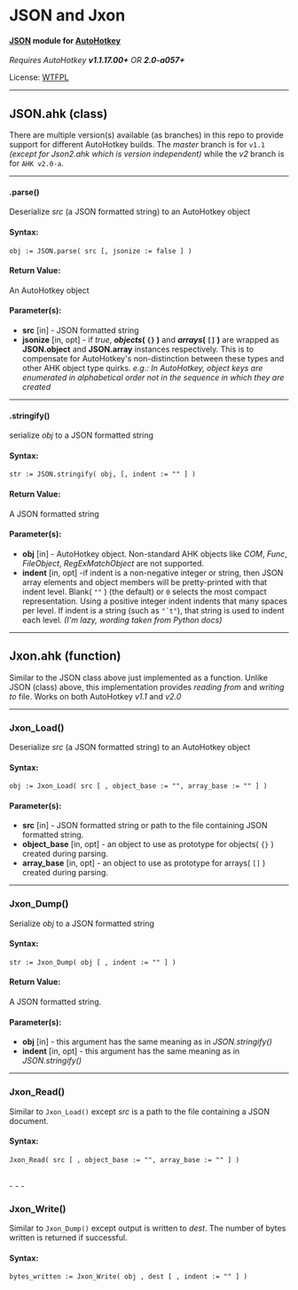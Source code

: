 # JSON and Jxon

#### [JSON](http://json.org/) module for [AutoHotkey](http://ahkscript.org/)

_Requires AutoHotkey **v1.1.17.00+** OR **2.0-a057+**_

License: [WTFPL](http://wtfpl.net/)

- - -

## JSON.ahk (class)
There are multiple version(s) available (as branches) in this repo to provide support for different AutoHotkey builds. The _master_ branch is for `v1.1` _(except for Json2.ahk which is version independent)_ while the _v2_ branch is for `AHK v2.0-a`.

- - -

#### .parse()
Deserialize _src_ (a JSON formatted string) to an AutoHotkey object

#### Syntax:

    obj := JSON.parse( src [, jsonize := false ] )


#### Return Value:
An AutoHotkey object

#### Parameter(s):
 * **src** [in] - JSON formatted string
 * **jsonize** [in, opt] - if _true_, **_objects_( ``{}`` )** and **_arrays_( ``[]`` )** are wrapped as **JSON.object** and **JSON.array** instances respectively. This is to compensate for AutoHotkey's non-distinction between these types and other AHK object type quirks. _e.g.: In AutoHotkey, object keys are enumerated in alphabetical order not in the sequence in which they are created_

- - -

#### .stringify()
serialize _obj_ to a JSON formatted string 

#### Syntax:

    str := JSON.stringify( obj, [, indent := "" ] )


#### Return Value:
A JSON formatted string

#### Parameter(s):
 * **obj** [in] - AutoHotkey object. Non-standard AHK objects like _COM_, _Func_, _FileObject_, _RegExMatchObject_ are not supported.
 * **indent** [in, opt] -if indent is a non-negative integer or string, then JSON array elements and object members will be pretty-printed with that indent level. Blank( ``""`` ) (the default) or ``0`` selects the most compact representation. Using a positive integer indent indents that many spaces per level. If indent is a string (such as ``"`t"``), that string is used to indent each level. _(I'm lazy, wording taken from Python docs)_

- - -
 
## Jxon.ahk (function)
Similar to the JSON class above just implemented as a function. Unlike JSON (class) above, this implementation provides _reading from_ and _writing to_ file. Works on both AutoHotkey _v1.1_ and _v2.0_

- - -

### Jxon_Load()
Deserialize _src_ (a JSON formatted string) to an AutoHotkey object

#### Syntax:

    obj := Jxon_Load( src [ , object_base := "", array_base := "" ] )


#### Parameter(s):
 * **src** [in] - JSON formatted string or path to the file containing JSON formatted string.
 * **object_base** [in, opt] - an object to use as prototype for objects( ``{}`` ) created during parsing.
 * **array_base** [in, opt] - an object to use as prototype for arrays( ``[]`` ) created during parsing.

- - -

### Jxon_Dump()
Serialize _obj_ to a JSON formatted string

#### Syntax:

    str := Jxon_Dump( obj [ , indent := "" ] )


#### Return Value:
A JSON formatted string.

#### Parameter(s):
 * **obj** [in] - this argument has the same meaning as in _JSON.stringify()_
 * **indent** [in, opt] - this argument has the same meaning as in _JSON.stringify()_

- - -

### Jxon_Read()
Similar to `Jxon_Load()` except _src_ is a path to the file containing a JSON document.

#### Syntax:

    Jxon_Read( src [ , object_base := "", array_base := "" ] )
    
<br>
- - -

### Jxon_Write()
Similar to `Jxon_Dump()` except output is written to _dest_. The number of bytes written is returned if successful.

#### Syntax:

    bytes_written := Jxon_Write( obj , dest [ , indent := "" ] )